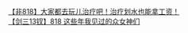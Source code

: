 [【非818】大家都去玩儿治疗吧！治疗划水也能拿工资！](http://tieba.baidu.com/p/3566828752?see_lz=1&pn=)   
[【剑三13钗】818 这些年我见过的众女神们](http://tieba.baidu.com/p/3566536244?see_lz=1&pn=)   
